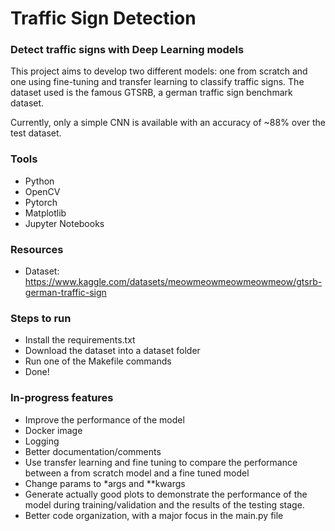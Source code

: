 # Traffic Sign Detection

### Detect traffic signs with Deep Learning models

This project aims to develop two different models: one from scratch and one using fine-tuning and transfer learning to classify traffic signs. 
The dataset used is the famous GTSRB, a german traffic sign benchmark dataset. 

Currently, only a simple CNN is available with an accuracy of ~88% over the test dataset. 


### Tools

- Python
- OpenCV
- Pytorch
- Matplotlib
- Jupyter Notebooks

### Resources

- Dataset: https://www.kaggle.com/datasets/meowmeowmeowmeowmeow/gtsrb-german-traffic-sign

### Steps to run

- Install the requirements.txt
- Download the dataset into a dataset folder
- Run one of the Makefile commands
- Done!

### In-progress features

- Improve the performance of the model
- Docker image
- Logging
- Better documentation/comments
- Use transfer learning and fine tuning to compare the performance between a from scratch model and a fine tuned model
- Change params to *args and **kwargs
- Generate actually good plots to demonstrate the performance of the model during training/validation and the results of the testing stage.
- Better code organization, with a major focus in the main.py file